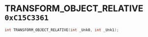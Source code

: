 # TRANSFORM_OBJECT_RELATIVE `0xC15C3361`

```cpp
int TRANSFORM_OBJECT_RELATIVE(int _Unk0, int _Unk1);
```